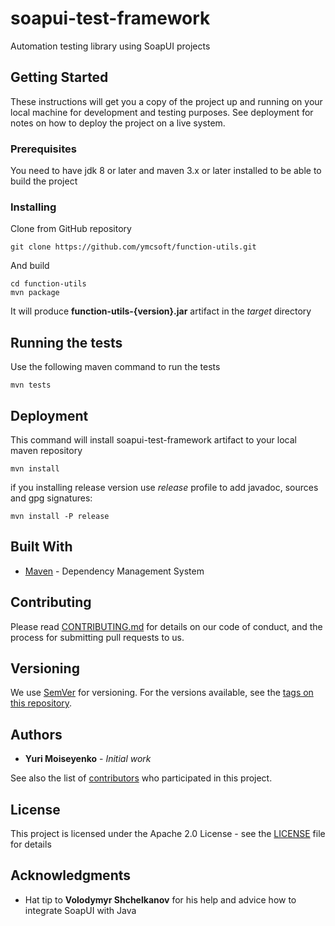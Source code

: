 # soapui-test-framework

Automation testing library using SoapUI projects

## Getting Started

These instructions will get you a copy of the project up and running on your local machine for development and testing purposes. See deployment for notes on how to deploy the project on a live system.

### Prerequisites

You need to have jdk 8 or later and maven 3.x or later installed to be able to build the project

### Installing

Clone from GitHub repository

```
git clone https://github.com/ymcsoft/function-utils.git
```

And build

```
cd function-utils
mvn package
```
It will produce **function-utils-{version}.jar** artifact in the *target* directory

## Running the tests

Use the following maven command to run the tests

```
mvn tests
```

## Deployment

This command will install soapui-test-framework artifact to your local maven repository

```
mvn install
```
if you installing release version use _release_ profile to add javadoc, sources and gpg signatures:

```
mvn install -P release
```

## Built With

* [Maven](https://maven.apache.org/) - Dependency Management System

## Contributing

Please read [CONTRIBUTING.md](CONTRIBUTING.md) for details on our code of conduct, and the process for submitting pull requests to us.

## Versioning

We use [SemVer](http://semver.org/) for versioning. For the versions available, see the [tags on this repository](https://github.com/ymcsoft/function-utils/tags). 

## Authors

* **Yuri Moiseyenko** - *Initial work*

See also the list of [contributors](https://github.com/ymcsoft/contributors) who participated in this project.

## License

This project is licensed under the Apache 2.0 License - see the [LICENSE](LICENSE) file for details

## Acknowledgments

* Hat tip to **Volodymyr Shchelkanov** for his help and advice how to integrate SoapUI with Java